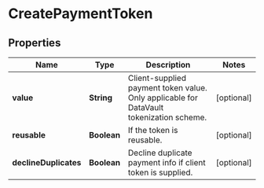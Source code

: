 

# CreatePaymentToken

## Properties

Name | Type | Description | Notes
------------ | ------------- | ------------- | -------------
**value** | **String** | Client-supplied payment token value. Only applicable for DataVault tokenization scheme. |  [optional]
**reusable** | **Boolean** | If the token is reusable. |  [optional]
**declineDuplicates** | **Boolean** | Decline duplicate payment info if client token is supplied. |  [optional]




